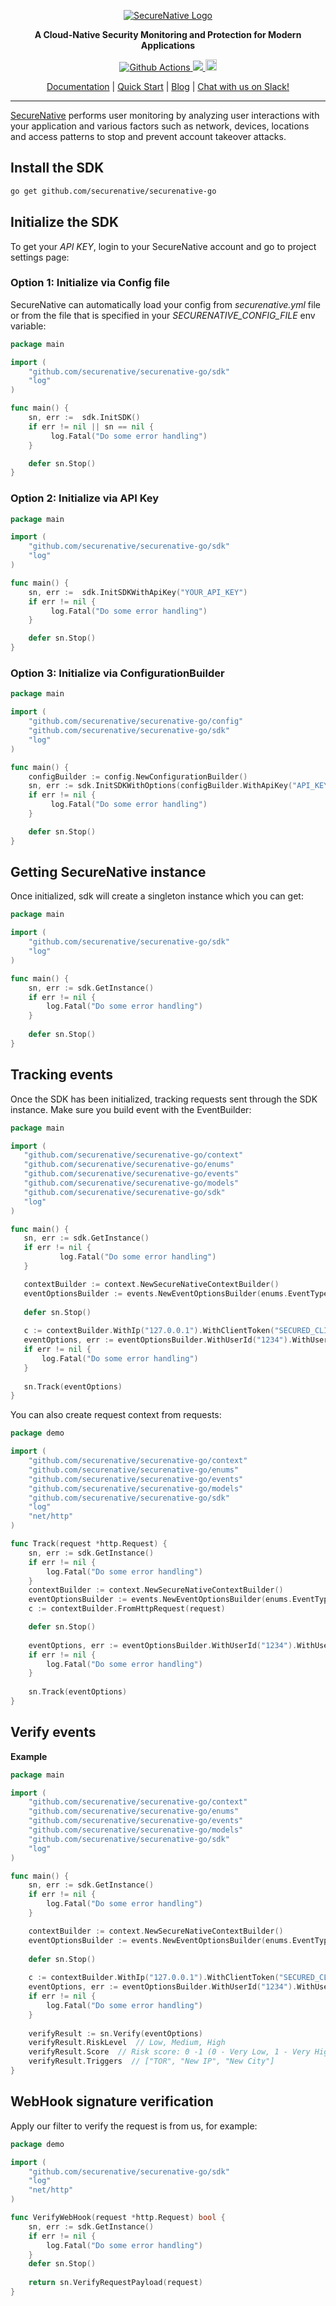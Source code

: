 <p align="center">
  <a href="https://www.securenative.com"><img src="https://user-images.githubusercontent.com/45174009/77826512-f023ed80-7120-11ea-80e0-58aacde0a84e.png" alt="SecureNative Logo"/></a>
</p>

<p align="center">
  <b>A Cloud-Native Security Monitoring and Protection for Modern Applications</b>
</p>
<p align="center">
  <a href="https://github.com/securenative/securenative-go">
    <img alt="Github Actions" src="https://github.com/securenative/securenative-go/workflows/CI/badge.svg">
  </a>
  <a href="https://codecov.io/gh/securenative/securenative-go">
    <img src="https://codecov.io/gh/securenative/securenative-go/branch/master/graph/badge.svg" />
  </a>
  <a href="https://badge.fury.io/go/github.com%2Fsecurenative%2Fsecurenative-go"><img src="https://badge.fury.io/go/github.com%2Fsecurenative%2Fsecurenative-go.svg" alt="Go project version" height="18"></a>
</p>
<p align="center">
  <a href="https://docs.securenative.com">Documentation</a> |
  <a href="https://docs.securenative.com/quick-start">Quick Start</a> |
  <a href="https://blog.securenative.com">Blog</a> |
  <a href="">Chat with us on Slack!</a>
</p>
<hr/>


[SecureNative](https://www.securenative.com/) performs user monitoring by analyzing user interactions with your application and various factors such as network, devices, locations and access patterns to stop and prevent account takeover attacks.


## Install the SDK
```bash
go get github.com/securenative/securenative-go
```

## Initialize the SDK

To get your *API KEY*, login to your SecureNative account and go to project settings page:

### Option 1: Initialize via Config file
SecureNative can automatically load your config from *securenative.yml* file or from the file that is specified in your *SECURENATIVE_CONFIG_FILE* env variable:

```go
package main

import (
    "github.com/securenative/securenative-go/sdk"
    "log"
)

func main() {
    sn, err :=  sdk.InitSDK()
    if err != nil || sn == nil {
         log.Fatal("Do some error handling")
    }

    defer sn.Stop()
}
```
### Option 2: Initialize via API Key

```go
package main

import (
	"github.com/securenative/securenative-go/sdk"
    "log"
)

func main() {
    sn, err :=  sdk.InitSDKWithApiKey("YOUR_API_KEY")
    if err != nil {
         log.Fatal("Do some error handling")
    }

    defer sn.Stop()
}
```

### Option 3: Initialize via ConfigurationBuilder
```go
package main

import (
    "github.com/securenative/securenative-go/config"
    "github.com/securenative/securenative-go/sdk"
    "log"
)

func main() {
    configBuilder := config.NewConfigurationBuilder()
    sn, err := sdk.InitSDKWithOptions(configBuilder.WithApiKey("API_KEY").WithMaxEvents(10).WithLogLevel("ERROR").Build())
    if err != nil {
         log.Fatal("Do some error handling")
    }

    defer sn.Stop()
}
```

## Getting SecureNative instance
Once initialized, sdk will create a singleton instance which you can get: 
```go
package main

import (
	"github.com/securenative/securenative-go/sdk"
    "log"
)

func main() {
    sn, err := sdk.GetInstance()
    if err != nil {
        log.Fatal("Do some error handling")
    }
    
    defer sn.Stop()
}
```

## Tracking events

Once the SDK has been initialized, tracking requests sent through the SDK
instance. Make sure you build event with the EventBuilder:

 ```go
package main

import (
    "github.com/securenative/securenative-go/context"
    "github.com/securenative/securenative-go/enums"
    "github.com/securenative/securenative-go/events"
    "github.com/securenative/securenative-go/models"
    "github.com/securenative/securenative-go/sdk"
    "log"
)

func main() {
    sn, err := sdk.GetInstance()
    if err != nil {
            log.Fatal("Do some error handling")
    }

    contextBuilder := context.NewSecureNativeContextBuilder()
    eventOptionsBuilder := events.NewEventOptionsBuilder(enums.EventTypes.LogIn)
    
    defer sn.Stop()
    
    c := contextBuilder.WithIp("127.0.0.1").WithClientToken("SECURED_CLIENT_TOKEN").WithHeaders(map[string][]string{"user-agent": {"Mozilla/5.0 (iPad; U; CPU OS 3_2_1 like Mac OS X; en-us) AppleWebKit/531.21.10 (KHTML, like Gecko) Mobile/7B405"}}).Build()
    eventOptions, err := eventOptionsBuilder.WithUserId("1234").WithUserTraits(models.UserTraits{Name:"Your Name", Email:"name@gmail.com"}).WithContext(c).WithProperties(map[string]string{"prop1": "CUSTOM_PARAM_VALUE", "prop2": "true", "prop3": "3"}).Build()
    if err != nil {
        log.Fatal("Do some error handling")
    }
    
    sn.Track(eventOptions)
}
 ```

You can also create request context from requests:

```go
package demo

import (
    "github.com/securenative/securenative-go/context"
    "github.com/securenative/securenative-go/enums"
    "github.com/securenative/securenative-go/events"
    "github.com/securenative/securenative-go/models"
    "github.com/securenative/securenative-go/sdk"
    "log"
    "net/http"
)

func Track(request *http.Request) {
    sn, err := sdk.GetInstance()
    if err != nil {
        log.Fatal("Do some error handling")
    }
    contextBuilder := context.NewSecureNativeContextBuilder()
    eventOptionsBuilder := events.NewEventOptionsBuilder(enums.EventTypes.LogIn) 
    c := contextBuilder.FromHttpRequest(request)

    defer sn.Stop()
    
    eventOptions, err := eventOptionsBuilder.WithUserId("1234").WithUserTraits(models.UserTraits{Name:"Your Name", Email:"name@gmail.com"}).WithContext(c).WithProperties(map[string]string{"prop1": "CUSTOM_PARAM_VALUE", "prop2": "true", "prop3": "3"}).Build()
    if err != nil {
        log.Fatal("Do some error handling")
    }
    
    sn.Track(eventOptions)
}
```

## Verify events

**Example**

```go
package main

import (
    "github.com/securenative/securenative-go/context"
    "github.com/securenative/securenative-go/enums"
    "github.com/securenative/securenative-go/events"
    "github.com/securenative/securenative-go/models"
    "github.com/securenative/securenative-go/sdk"
    "log"
)

func main() {
    sn, err := sdk.GetInstance()
    if err != nil {
        log.Fatal("Do some error handling")
    }

    contextBuilder := context.NewSecureNativeContextBuilder()
    eventOptionsBuilder := events.NewEventOptionsBuilder(enums.EventTypes.LogIn)
    
    defer sn.Stop()
    
    c := contextBuilder.WithIp("127.0.0.1").WithClientToken("SECURED_CLIENT_TOKEN").WithHeaders(map[string][]string{"user-agent": {"Mozilla/5.0 (iPad; U; CPU OS 3_2_1 like Mac OS X; en-us) AppleWebKit/531.21.10 (KHTML, like Gecko) Mobile/7B405"}}).Build()
    eventOptions, err := eventOptionsBuilder.WithUserId("1234").WithUserTraits(models.UserTraits{Name:"Your Name", Email:"name@gmail.com"}).WithContext(c).WithProperties(map[string]string{"prop1": "CUSTOM_PARAM_VALUE", "prop2": "true", "prop3": "3"}).Build()
    if err != nil {
        log.Fatal("Do some error handling")
    }
        
    verifyResult := sn.Verify(eventOptions)
    verifyResult.RiskLevel  // Low, Medium, High
    verifyResult.Score  // Risk score: 0 -1 (0 - Very Low, 1 - Very High)
    verifyResult.Triggers  // ["TOR", "New IP", "New City"]
}
```

## WebHook signature verification

Apply our filter to verify the request is from us, for example:

```go
package demo

import (
    "github.com/securenative/securenative-go/sdk"
    "log"
    "net/http"
)

func VerifyWebHook(request *http.Request) bool {
    sn, err := sdk.GetInstance()
    if err != nil {
        log.Fatal("Do some error handling")
    }
    defer sn.Stop()
    
    return sn.VerifyRequestPayload(request)
}
 ```
    